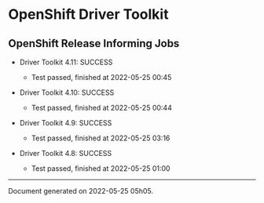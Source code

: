 
OpenShift Driver Toolkit
========================

OpenShift Release Informing Jobs
--------------------------------



* Driver Toolkit 4.11: SUCCESS
  - Test passed, finished at 2022-05-25 00:45








* Driver Toolkit 4.10: SUCCESS
  - Test passed, finished at 2022-05-25 00:44








* Driver Toolkit 4.9: SUCCESS
  - Test passed, finished at 2022-05-25 03:16








* Driver Toolkit 4.8: SUCCESS
  - Test passed, finished at 2022-05-25 01:00






---
Document generated on 2022-05-25 05h05.

